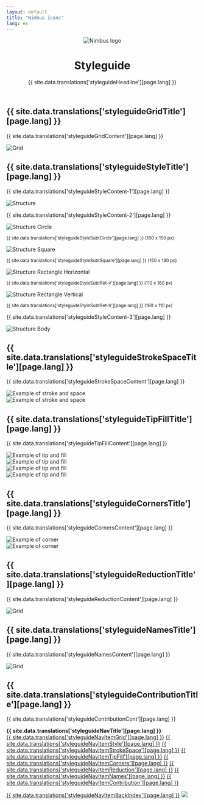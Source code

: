 ```yaml
---
layout: default
title: "Nimbus icons"
lang: es
---
```


<header>
  <div class="container"> 
    <div class="row mt-4"> 
      <div class="col-12 col-md-10"> 
        <img src="assets/images/nimbus-logo-white.svg" alt="Nimbus logo" class="logo"/>
        <div class="hero justify-content-left"> 
          <h1 class="hero-title mb-0">Styleguide</h1>
          <p class="mt-0 mb-5">
            {{ site.data.translations['styleguideHeadline'][page.lang] }}
          </p>
        </div>
      </div>
    </div>
  </div>
</header>

<article class="p-5 bg-white">
  <div class="container">
    <div class="row mb-5"> 
      <div class="col-12 col-lg-8 m-0 order-lg-1 order-2"> 
        <h2 id="grid" class="mb-1 title-secondary">{{ site.data.translations['styleguideGridTitle'][page.lang] }}</h2>
        <p class="m-0 mb-2 text-secondary">
          {{ site.data.translations['styleguideGridContent'][page.lang] }}
        </p>
        <div class="bg-light grid-area grid-gy d-flex align-items-center justify-content-center">
          <img src="assets/images/styleguide/grid.svg" alt="Grid" class="grid-image"/>
        </div>
        <h2 id="style" class="mb-1 title-secondary">{{ site.data.translations['styleguideStyleTitle'][page.lang] }}</h2>
        <p class="m-0 mb-2 text-secondary">
          {{ site.data.translations['styleguideStyleContent-1'][page.lang] }}
        </p>
        <div class="bg-light grid-area grid-gy col d-flex align-items-center justify-content-center">
          <img src="assets/images/styleguide/style-structure.svg" alt="Structure" class="grid-image"/>
        </div>
        <p class="m-0 mb-2 text-secondary">
          {{ site.data.translations['styleguideStyleContent-2'][page.lang] }}
        </p>
        <div class="row">
          <div class="bg-light grid-area grid-gx grid-gy col d-block align-items-center justify-content-center">
            <img src="assets/images/styleguide/style-circle.svg" alt="Structure Circle" class="grid-image"/>
            <p class="text-center grid-subtitle m-0"><small>{{ site.data.translations['styleguideStyleSubtCircle'][page.lang] }} (160 x 150 px)</small></p>
          </div>
          <div class="bg-light grid-area grid-gx grid-gy col d-block align-items-center justify-content-center">
            <img src="assets/images/styleguide/style-square.svg" alt="Structure Square" class="grid-image"/>
            <p class="text-center grid-subtitle m-0"><small>{{ site.data.translations['styleguideStyleSubtSquare'][page.lang] }} (150 x 130 px)</small></p>
          </div>
        </div>
        <div class="row">
          <div class="bg-light grid-area grid-gx grid-gy col d-block align-items-center justify-content-center">
            <img src="assets/images/styleguide/style-rectangle-h.svg" alt="Structure Rectangle Horizontal" class="grid-image"/>
            <p class="text-center grid-subtitle m-0"><small>{{ site.data.translations['styleguideStyleSubtRet-v'][page.lang] }} (110 x 160 px)</small></p>
          </div>
          <div class="bg-light grid-area grid-gx grid-gy col d-block align-items-center justify-content-center">
            <img src="assets/images/styleguide/style-rectangle-v.svg" alt="Structure Rectangle Vertical" class="grid-image"/>
            <p class="text-center grid-subtitle m-0"><small>{{ site.data.translations['styleguideStyleSubtRet-h'][page.lang] }} (160 x 110 px)</small></p>
          </div>
        </div>
        <p class="m-0 mb-2 text-secondary">
          {{ site.data.translations['styleguideStyleContent-3'][page.lang] }}
        </p>
        <div class="bg-light grid-area grid-gy col d-flex align-items-center justify-content-center">
          <img src="assets/images/styleguide/style-body.svg" alt="Structure Body" class="grid-image"/>
        </div>
        <h2 id="stroke-space" class="mb-1 title-secondary">{{ site.data.translations['styleguideStrokeSpaceTitle'][page.lang] }}</h2>
        <p class="m-0 mb-2 text-secondary">
          {{ site.data.translations['styleguideStrokeSpaceContent'][page.lang] }}
        </p>
        <div class="row">
          <div class="bg-light grid-area grid-gx grid-gy col d-flex align-items-center justify-content-center">
            <img src="assets/images/styleguide/stroke-example-1.svg" alt="Example of stroke and space" class="grid-image"/>
          </div>
          <div class="bg-light grid-area grid-gx grid-gy col d-flex align-items-center justify-content-center">
            <img src="assets/images/styleguide/stroke-example-2.svg" alt="Example of stroke and space" class="grid-image"/>
          </div>
        </div>
        <h2 id="tip-fill" class="mb-1 title-secondary">{{ site.data.translations['styleguideTipFillTitle'][page.lang] }}</h2>
        <p class="m-0 mb-2 text-secondary">
          {{ site.data.translations['styleguideTipFillContent'][page.lang] }}
        </p>
        <div class="row">
          <div class="bg-light grid-area grid-gx grid-gy col d-flex align-items-center justify-content-center">
            <img src="assets/images/styleguide/tip-fill-example-1.svg" alt="Example of tip and fill" class="grid-image"/>
          </div>
          <div class="bg-light grid-area grid-gx grid-gy col d-flex align-items-center justify-content-center">
            <img src="assets/images/styleguide/tip-fill-example-2.svg" alt="Example of tip and fill" class="grid-image"/>
          </div>
        </div>
        <div class="row">
          <div class="bg-light grid-area grid-gx grid-gy col d-flex align-items-center justify-content-center">
            <img src="assets/images/styleguide/tip-fill-example-3.svg" alt="Example of tip and fill" class="grid-image"/>
          </div>
          <div class="bg-light grid-area grid-gx grid-gy col d-flex align-items-center justify-content-center">
            <img src="assets/images/styleguide/tip-fill-example-4.svg" alt="Example of tip and fill" class="grid-image"/>
          </div>
        </div>
        <h2 id="corners" class="mb-1 title-secondary">{{ site.data.translations['styleguideCornersTitle'][page.lang] }}</h2>
        <p class="m-0 mb-2 text-secondary">
          {{ site.data.translations['styleguideCornersContent'][page.lang] }}
        </p>
        <div class="row">
          <div class="bg-light grid-area grid-gx grid-gy col d-flex align-items-center justify-content-center">
            <img src="assets/images/styleguide/corners-example-1.svg" alt="Example of corner" class="grid-image"/>
          </div>
          <div class="bg-light grid-area grid-gx grid-gy col d-flex align-items-center justify-content-center">
            <img src="assets/images/styleguide/corners-example-2.svg" alt="Example of corner" class="grid-image"/>
          </div>
        </div>
        <h2 id="detail-reduction" class="mb-1 title-secondary">{{ site.data.translations['styleguideReductionTitle'][page.lang] }}</h2>
        <p class="m-0 mb-2 text-secondary">
          {{ site.data.translations['styleguideReductionContent'][page.lang] }}
        </p>
        <div class="bg-light grid-area grid-gy d-flex align-items-center justify-content-center">
          <img src="assets/images/styleguide/reduction.svg" alt="Grid" class="grid-image"/>
        </div>
        <h2 id="names" class="mb-1 title-secondary">{{ site.data.translations['styleguideNamesTitle'][page.lang] }}</h2>
        <p class="m-0 mb-2 text-secondary">
          {{ site.data.translations['styleguideNamesContent'][page.lang] }}
        </p>
        <div class="bg-light grid-area grid-gy d-flex align-items-center justify-content-center">
          <img src="assets/images/styleguide/names.svg" alt="Grid" class="grid-image"/>
        </div>
        <h2 id="contribution" class="mb-1 title-secondary">{{ site.data.translations['styleguideContributionTitle'][page.lang] }}</h2>
        <p class="m-0 mb-2 text-secondary">{{ site.data.translations['styleguideContributionCont'][page.lang] }}</p>
      </div>
      <div class="col-12 col-lg-4 order-lg-2 order-1 nav-margin"> 
        <strong class="d-block mb-1">{{ site.data.translations['styleguideNavTitle'][page.lang] }}</strong>
        <nav class="nav">
          <a class="nav-link" href="#grid">{{ site.data.translations['styleguideNavItemGrid'][page.lang] }}</a>
          <a class="nav-link" href="#style">{{ site.data.translations['styleguideNavItemStyle'][page.lang] }}</a>
          <a class="nav-link" href="#stroke-space">{{ site.data.translations['styleguideNavItemStrokeSpace'][page.lang] }}</a>
          <a class="nav-link" href="#tip-fill">{{ site.data.translations['styleguideNavItemTipFill'][page.lang] }}</a>
          <a class="nav-link" href="#corners">{{ site.data.translations['styleguideNavItemCorners'][page.lang] }}</a>
          <a class="nav-link" href="#detail-reduction">{{ site.data.translations['styleguideNavItemReduction'][page.lang] }}</a>
          <a class="nav-link" href="#names">{{ site.data.translations['styleguideNavItemNames'][page.lang] }}</a>
          <a class="nav-link" href="#contribution">{{ site.data.translations['styleguideNavItemContribution'][page.lang] }}</a> 
        </nav>
        <p>
          <a href="index.html" class="nav-link-secondary">{{ site.data.translations['styleguideNavItemBackIndex'][page.lang] }}</a>
          <img src="assets/images/external-link-2.svg" class="mt-1 ml-1"/>
        </p>
      </div>
    </div>
  </div>
</article>